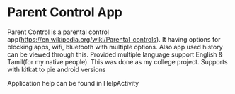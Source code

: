 # Parent Control App

Parent Control is a parental control app(https://en.wikipedia.org/wiki/Parental_controls). 
It having options for blocking apps, wifi, bluetooth with multiple options. 
Also app used history can be viewed through this. 
Provided multiple language support English & Tamil(for my native people).
This was done as my college project. 
Supports with kitkat to pie android versions

Application help can be found in HelpActivity
